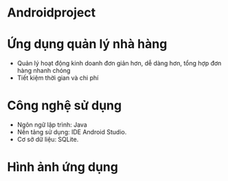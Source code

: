 # Androidproject
# Ứng dụng quản lý nhà hàng
- Quản lý hoạt động kinh doanh đơn giản hơn, dễ dàng hơn, tổng hợp đơn hàng nhanh chóng
- Tiết kiệm thời gian và chi phí
# Công nghệ sử dụng
- Ngôn ngữ lập trình: Java
- Nền tảng sử dụng: IDE Android Studio.
- Cơ sở dữ liệu: SQLite.
# Hình ảnh ứng dụng

